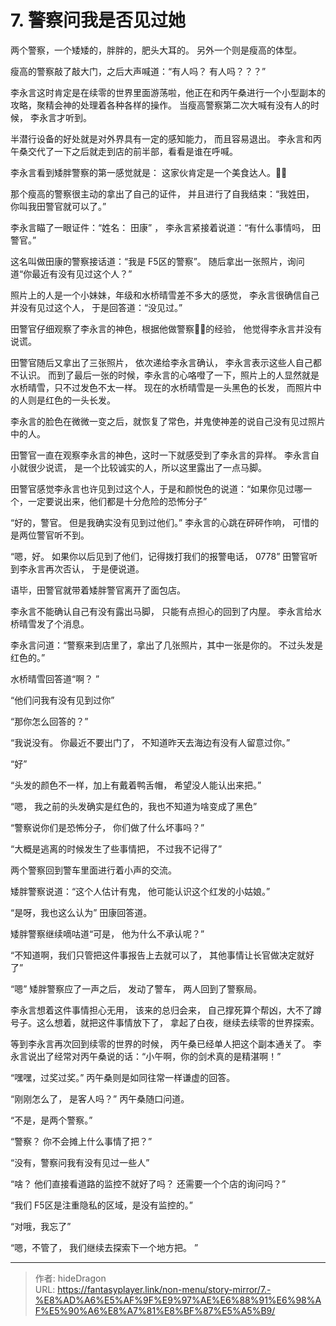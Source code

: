# 7. 警察问我是否见过她


两个警察，一个矮矮的，胖胖的，肥头大耳的。 另外一个则是瘦高的体型。

瘦高的警察敲了敲大门，之后大声喊道：“有人吗？ 有人吗？？？”

李永言这时肯定是在续零的世界里面游荡啦，他正在和丙午桑进行一个小型副本的攻略，聚精会神的处理着各种各样的操作。 当瘦高警察第二次大喊有没有人的时候， 李永言才听到。 

半潜行设备的好处就是对外界具有一定的感知能力， 而且容易退出。 李永言和丙午桑交代了一下之后就走到店的前半部，看看是谁在呼喊。

李永言看到矮胖警察的第一感觉就是： 这家伙肯定是一个美食达人。🍗🍗

那个瘦高的警察很主动的拿出了自己的证件， 并且进行了自我结束：“我姓田， 你叫我田警官就可以了。”

李永言瞄了一眼证件：“姓名： 田康” ， 李永言紧接着说道：“有什么事情吗， 田警官。”

这名叫做田康的警察接话道：“我是 F5区的警察”。 随后拿出一张照片，询问道“你最近有没有见过这个人？”

照片上的人是一个小妹妹，年级和水桥晴雪差不多大的感觉， 李永言很确信自己并没有见过这个人， 于是回答道：“没见过。”

田警官仔细观察了李永言的神色，根据他做警察👮🏻的经验， 他觉得李永言并没有说谎。 

田警官随后又拿出了三张照片， 依次递给李永言确认， 李永言表示这些人自己都不认识。 而到了最后一张的时候，李永言的心咯噔了一下，照片上的人显然就是水桥晴雪，只不过发色不太一样。 现在的水桥晴雪是一头黑色的长发， 而照片中的人则是红色的一头长发。

李永言的脸色在微微一变之后，就恢复了常色，并鬼使神差的说自己没有见过照片中的人。

田警官一直在观察李永言的神色，这时一下就感受到了李永言的异样。 李永言自小就很少说谎， 是一个比较诚实的人，所以这里露出了一点马脚。

田警官感觉李永言也许见到过这个人，于是和颜悦色的说道：“如果你见过哪一个，一定要说出来，他们都是十分危险的恐怖分子” 

“好的，警官。 但是我确实没有见到过他们。” 李永言的心跳在砰砰作响， 可惜的是两位警官听不到。

“嗯，好。 如果你以后见到了他们，记得拨打我们的报警电话， 0778” 田警官听到李永言再次否认， 于是便说道。 

语毕，田警官就带着矮胖警官离开了面包店。 

李永言不能确认自己有没有露出马脚， 只能有点担心的回到了内屋。 李永言给水桥晴雪发了个消息。

李永言问道：“警察来到店里了，拿出了几张照片，其中一张是你的。 不过头发是红色的。”

水桥晴雪回答道“啊？ ”

“他们问我有没有见到过你”

“那你怎么回答的？”

“我说没有。 你最近不要出门了， 不知道昨天去海边有没有人留意过你。”

“好”

“头发的颜色不一样，加上有戴着鸭舌帽， 希望没人能认出来把。”

“嗯， 我之前的头发确实是红色的，我也不知道为啥变成了黑色”

“警察说你们是恐怖分子， 你们做了什么坏事吗？”

“大概是逃离的时候发生了些事情把， 不过我不记得了”

两个警察回到警车里面进行着小声的交流。 

矮胖警察说道：“这个人估计有鬼， 他可能认识这个红发的小姑娘。”

“是呀，我也这么认为” 田康回答道。 

矮胖警察继续嘀咕道“可是， 他为什么不承认呢？”

“不知道啊，我们只管把这件事报告上去就可以了， 其他事情让长官做决定就好了”

“嗯” 矮胖警察应了一声之后， 发动了警车， 两人回到了警察局。 

李永言想着这件事情担心无用， 该来的总归会来， 自己撑死算个帮凶，大不了蹲号子。这么想着，就把这件事情放下了， 拿起了白夜，继续去续零的世界探索。 

等到李永言再次回到续零的世界的时候， 丙午桑已经单人把这个副本通关了。 李永言说出了经常对丙午桑说的话：“小午啊，你的剑术真的是精湛啊！”

“嘿嘿，过奖过奖。” 丙午桑则是如同往常一样谦虚的回答。

“刚刚怎么了， 是客人吗？” 丙午桑随口问道。

“不是，是两个警察。” 

“警察？ 你不会摊上什么事情了把？”

“没有，警察问我有没有见过一些人”

“啥？ 他们直接看道路的监控不就好了吗？ 还需要一个个店的询问吗？”

“我们 F5区是注重隐私的区域，是没有监控的。”

“对哦，我忘了”

“嗯，不管了， 我们继续去探索下一个地方把。 ” 







---

> 作者: hideDragon  
> URL: https://fantasyplayer.link/non-menu/story-mirror/7.-%E8%AD%A6%E5%AF%9F%E9%97%AE%E6%88%91%E6%98%AF%E5%90%A6%E8%A7%81%E8%BF%87%E5%A5%B9/  

